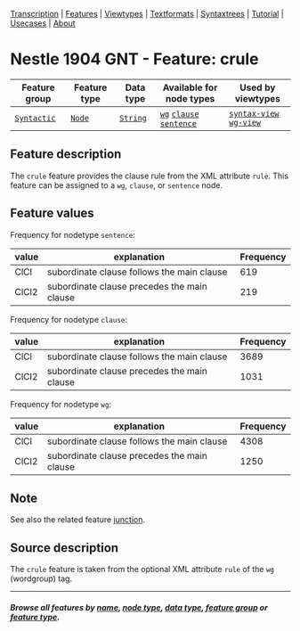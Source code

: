 <a name="start"></a>
<div class="hidden-content">
<a href="../transcription.md">Transcription</a> | <a href="README.md#start">Features</a> | <a href="../viewtypes.md#start">Viewtypes</a> | <a href="../textformats.md#start">Textformats</a> |  <a href="../syntaxtrees.md#start">Syntaxtrees</a> | <a href="../../tutorial/README.md#start">Tutorial</a> | <a href="../usecases/README.md#start">Usecases</a> | <a href="../about.md#start">About</a>
</div>

# Nestle 1904 GNT - Feature: crule

Feature group | Feature type | Data type | Available for node types | Used by viewtypes
---  | --- | --- | --- | ---
[`Syntactic`](featuresbygroup.md#syntactic-features) | [`Node`](featuresbyfeaturetype.md#node-features) | [`String`](featuresbydatatype.md#string-datatype) | [`wg`](featuresbynodetype.md#wordgroup-nodes) [`clause`](featuresbynodetype.md#clause-nodes) [`sentence`](featuresbynodetype.md#sentence-nodes) | [`syntax-view`](../syntax-view.md#start) [`wg-view`](../wg-view.md#start) 

## Feature description

The `crule` feature provides the clause rule from the XML attribute `rule`. This feature can be assigned to a `wg`, `clause`, or `sentence` node.

## Feature values

Frequency for nodetype `sentence`:

value | explanation | Frequency
--- | --- | ---
ClCl | subordinate clause follows the main clause | 619
‎ClCl2 | subordinate clause precedes the main clause | 219

Frequency for nodetype `clause`:

value | explanation | Frequency
--- | --- | ---
ClCl | subordinate clause follows the main clause | 3689
‎ClCl2 | subordinate clause precedes the main clause | 1031

Frequency for nodetype `wg`:

value | explanation | Frequency
--- | --- | ---
ClCl | subordinate clause follows the main clause | 4308
‎ClCl2 | subordinate clause precedes the main clause | 1250

## Note

See also the related feature [junction](junction.md#readme).

## Source description

The `crule` feature is taken from the optional XML attribute `rule` of the `wg` (wordgroup) tag.

---
#### *Browse all features by [name](featuresbyname.md#start), [node type](featuresbynodetype.md#start), [data type](featuresbydatatype.md#start), [feature group](featuresbygroup.md#start) or [feature type](featuresbyfeaturetype.md#start).*
